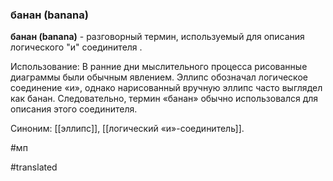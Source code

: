 ### банан (banana)

**банан (banana)** - разговорный термин, используемый для описания логического "и" соединителя .

Использование: В ранние дни мыслительного процесса рисованные диаграммы были обычным явлением. Эллипс обозначал логическое соединение «и», однако нарисованный вручную эллипс часто выглядел как банан. Следовательно, термин «банан» обычно использовался для описания этого соединителя.

Синоним: [[эллипс]], [[логический «и»-соединитель]].

#мп

#translated
